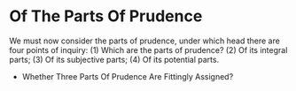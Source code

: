 # Of The Parts Of Prudence

We must now consider the parts of prudence, under which head there are four points of inquiry:
(1) Which are the parts of prudence?
(2) Of its integral parts;
(3) Of its subjective parts;
(4) Of its potential parts.

* Whether Three Parts Of Prudence Are Fittingly Assigned?